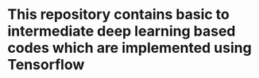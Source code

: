# This repository contains basic to intermediate deep learning based codes which are implemented using Tensorflow

